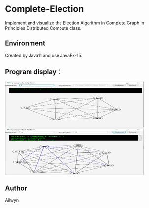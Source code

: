 # Complete-Election
Implement and visualize the Election Algorithm in Complete Graph in Principles Distributed Compute class.
## Environment
Created by Java11 and use JavaFx-15.

## Program display：
<img width="450" height="150" src="https://raw.githubusercontent.com/Skandinaviske/Complete-Election/master/Image/1.jpg"/>

<img width="450" height="150" src="https://raw.githubusercontent.com/Skandinaviske/Complete-Election/master/Image/2.jpg"/>

## Author
Ailwyn

